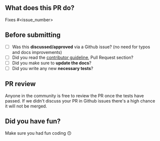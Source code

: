 ## What does this PR do?

Fixes #\<issue_number>

## Before submitting

- [ ] Was this **discussed/approved** via a Github issue? (no need for typos and docs improvements)
- [ ] Did you read the [contributor guideline](https://github.com/PyTorchLightning/metrics/blob/master/.github/CONTRIBUTING.md), Pull Request section?
- [ ] Did you make sure to **update the docs**?
- [ ] Did you write any new **necessary tests**?

## PR review

Anyone in the community is free to review the PR once the tests have passed.
If we didn't discuss your PR in Github issues there's a high chance it will not be merged.

## Did you have fun?

Make sure you had fun coding 🙃
